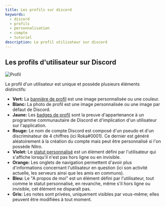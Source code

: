 ```yaml
---
title: Les profils sur discord
keywords:
  - discord
  - profils
  - personnalisation
  - compte
  - tutoriel
description: Le profil utilisateur sur discord
---
```

## Les profils d'utilisateur sur Discord
![Profil](https://i.discord.fr/xfc7.png)

Le profil d'un utilisateur est unique et possède plusieurs éléments distinctifs:
- **Vert:** La [bannière de profil](https://discord.fr/wiki/parametres-compte/personnalisation-compte/banniere-profil/) est une image personnalisée ou une couleur.
- **Blanc:** La photo de profil est une image personnalisée ou une image par défaut de Discord.
- **Jaune:** Les [badges de profil](https://discord.fr/wiki/programmes-communautaires/outils-communautaires/badges/) sont la preuve d'appartenance à un programme communautaire de Discord et d'implication d'un utilisateur sur l'application.
- **Rouge:** Le nom de compte Discord est composé d'un pseudo et d'un discriminateur de 4 chiffres (ici Roka#0001). Ce dernier est généré aléatoirement à la création du compte mais peut être personnalisé si l'on possède Nitro.
- **Violet:** Le [statut personnalisé](https://discord.fr/wiki/parametres-compte/personnalisation-compte/statuts-personnalise/) est un élément défini par l'utilisateur qui s'affiche lorsqu'il n'est pas hors ligne ou en invisible.
- **Orange:** Les onglets de navigation permettent d'avoir plus d'informations concernant l'utilisateur en question (ici son activité actuelle, les serveurs ainsi que les amis en communs).
- **Bleu:** Le "A propos de moi" est un élément défini par l'utilisateur, tout comme le statut personnalisé, en revanche, même s'il hors ligne ou invisible, cet élément ne disparaît pas.
- **Gris:** Les notes sont privées, uniquement visibles par vous-même; elles peuvent être modifiées à tout moment.
